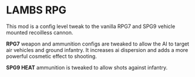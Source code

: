 # LAMBS RPG 
This mod is a config level tweak to the vanilla RPG7 and SPG9 vehicle mounted recoilless cannon. 

**RPG7** weapon and ammunition configs are tweaked to allow the AI to target air vehicles and ground infantry. It increases ai dispersion and adds a more powerful cosmetic effect to shooting. 

**SPG9 HEAT** ammunition is tweaked to allow shots against infantry. 